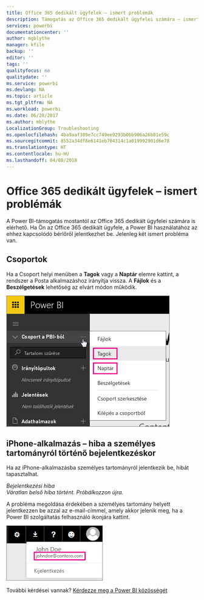 ```yaml
---
title: Office 365 dedikált ügyfelek – ismert problémák
description: Támogatás az Office 365 dedikált ügyfelei számára – ismert problémák. Ez a témakör az Office 365 szolgáltatás dedikált ügyfeleinél jelentkező problémákat ismerteti. Ide tartoznak azok a korlátok, amelyek a csoportfunkciók és az iPhone-alkalmazás személyes tartományainak használatánál jelentkeznek.
services: powerbi
documentationcenter: ''
author: mgblythe
manager: kfile
backup: ''
editor: ''
tags: ''
qualityfocus: no
qualitydate: ''
ms.service: powerbi
ms.devlang: NA
ms.topic: article
ms.tgt_pltfrm: NA
ms.workload: powerbi
ms.date: 06/28/2017
ms.author: mblythe
LocalizationGroup: Troubleshooting
ms.openlocfilehash: 4ba9aaf309e7cc749ee9293b0bb906a26b81e59c
ms.sourcegitcommit: 8552a34df8e6141eb704314c1a019992901d6e78
ms.translationtype: HT
ms.contentlocale: hu-HU
ms.lasthandoff: 04/08/2018
---
```

# <a name="office-365-dedicated-customers---known-issues"></a>Office 365 dedikált ügyfelek – ismert problémák
A Power BI-támogatás mostantól az Office 365 dedikált ügyfelei számára is elérhető.  Ha Ön az Office 365 dedikált ügyfele, a Power BI használatához az ehhez kapcsolódó bérlőről jelentkezhet be. Jelenleg két ismert probléma van.

## <a name="groups"></a>Csoportok
Ha a Csoport helyi menüben a **Tagok** vagy a **Naptár** elemre kattint, a rendszer a Posta alkalmazáshoz irányítja vissza.  A **Fájlok** és a **Beszélgetések** lehetőség az elvárt módon működik.

![](media/service-admin-office-365-dedicated-known-issues/group-menu.png)

## <a name="iphone-app---sign-in-with-vanity-domain-leads-to-error"></a>iPhone-alkalmazás – hiba a személyes tartományról történő bejelentkezéskor
Ha az iPhone-alkalmazásba személyes tartományról jelentkezik be, hibát tapasztalhat.

*Bejelentkezési hiba*  
*Váratlan belső hiba történt. Próbálkozzon újra.*

A probléma megoldása érdekében a személyes tartomány helyett jelentkezzen be azzal az e-mail-címmel, amely akkor jelenik meg, ha a Power BI szolgáltatás felhasználó ikonjára kattint.

![](media/service-admin-office-365-dedicated-known-issues/sign-in-address.png)

További kérdései vannak? [Kérdezze meg a Power BI közösségét](http://community.powerbi.com/)

